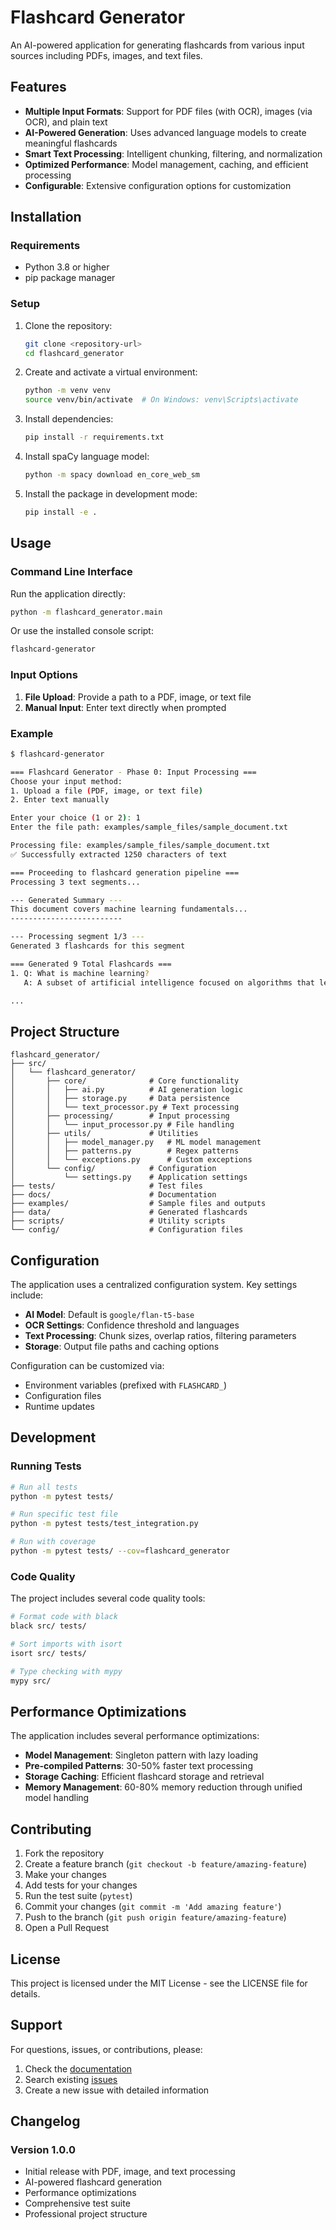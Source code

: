 # Flashcard Generator

An AI-powered application for generating flashcards from various input sources including PDFs, images, and text files.

## Features

- **Multiple Input Formats**: Support for PDF files (with OCR), images (via OCR), and plain text
- **AI-Powered Generation**: Uses advanced language models to create meaningful flashcards
- **Smart Text Processing**: Intelligent chunking, filtering, and normalization
- **Optimized Performance**: Model management, caching, and efficient processing
- **Configurable**: Extensive configuration options for customization

## Installation

### Requirements

- Python 3.8 or higher
- pip package manager

### Setup

1. Clone the repository:
   ```bash
   git clone <repository-url>
   cd flashcard_generator
   ```

2. Create and activate a virtual environment:
   ```bash
   python -m venv venv
   source venv/bin/activate  # On Windows: venv\Scripts\activate
   ```

3. Install dependencies:
   ```bash
   pip install -r requirements.txt
   ```

4. Install spaCy language model:
   ```bash
   python -m spacy download en_core_web_sm
   ```

5. Install the package in development mode:
   ```bash
   pip install -e .
   ```

## Usage

### Command Line Interface

Run the application directly:
```bash
python -m flashcard_generator.main
```

Or use the installed console script:
```bash
flashcard-generator
```

### Input Options

1. **File Upload**: Provide a path to a PDF, image, or text file
2. **Manual Input**: Enter text directly when prompted

### Example

```bash
$ flashcard-generator

=== Flashcard Generator - Phase 0: Input Processing ===
Choose your input method:
1. Upload a file (PDF, image, or text file)
2. Enter text manually

Enter your choice (1 or 2): 1
Enter the file path: examples/sample_files/sample_document.txt

Processing file: examples/sample_files/sample_document.txt
✅ Successfully extracted 1250 characters of text

=== Proceeding to flashcard generation pipeline ===
Processing 3 text segments...

--- Generated Summary ---
This document covers machine learning fundamentals...
-------------------------

--- Processing segment 1/3 ---
Generated 3 flashcards for this segment

=== Generated 9 Total Flashcards ===
1. Q: What is machine learning?
   A: A subset of artificial intelligence focused on algorithms that learn from data

...
```

## Project Structure

```
flashcard_generator/
├── src/
│   └── flashcard_generator/
│       ├── core/              # Core functionality
│       │   ├── ai.py          # AI generation logic
│       │   ├── storage.py     # Data persistence
│       │   └── text_processor.py # Text processing
│       ├── processing/        # Input processing
│       │   └── input_processor.py # File handling
│       ├── utils/             # Utilities
│       │   ├── model_manager.py   # ML model management
│       │   ├── patterns.py        # Regex patterns
│       │   └── exceptions.py      # Custom exceptions
│       └── config/            # Configuration
│           └── settings.py    # Application settings
├── tests/                     # Test files
├── docs/                      # Documentation
├── examples/                  # Sample files and outputs
├── data/                      # Generated flashcards
├── scripts/                   # Utility scripts
└── config/                    # Configuration files
```

## Configuration

The application uses a centralized configuration system. Key settings include:

- **AI Model**: Default is `google/flan-t5-base`
- **OCR Settings**: Confidence threshold and languages
- **Text Processing**: Chunk sizes, overlap ratios, filtering parameters
- **Storage**: Output file paths and caching options

Configuration can be customized via:
- Environment variables (prefixed with `FLASHCARD_`)
- Configuration files
- Runtime updates

## Development

### Running Tests

```bash
# Run all tests
python -m pytest tests/

# Run specific test file
python -m pytest tests/test_integration.py

# Run with coverage
python -m pytest tests/ --cov=flashcard_generator
```

### Code Quality

The project includes several code quality tools:

```bash
# Format code with black
black src/ tests/

# Sort imports with isort
isort src/ tests/

# Type checking with mypy
mypy src/
```

## Performance Optimizations

The application includes several performance optimizations:

- **Model Management**: Singleton pattern with lazy loading
- **Pre-compiled Patterns**: 30-50% faster text processing
- **Storage Caching**: Efficient flashcard storage and retrieval
- **Memory Management**: 60-80% memory reduction through unified model handling

## Contributing

1. Fork the repository
2. Create a feature branch (`git checkout -b feature/amazing-feature`)
3. Make your changes
4. Add tests for your changes
5. Run the test suite (`pytest`)
6. Commit your changes (`git commit -m 'Add amazing feature'`)
7. Push to the branch (`git push origin feature/amazing-feature`)
8. Open a Pull Request

## License

This project is licensed under the MIT License - see the LICENSE file for details.

## Support

For questions, issues, or contributions, please:

1. Check the [documentation](docs/)
2. Search existing [issues](../../issues)
3. Create a new issue with detailed information

## Changelog

### Version 1.0.0
- Initial release with PDF, image, and text processing
- AI-powered flashcard generation
- Performance optimizations
- Comprehensive test suite
- Professional project structure
